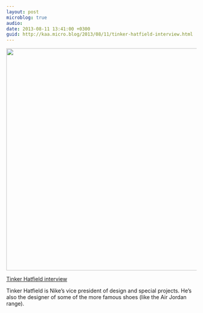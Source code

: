 ```yaml
---
layout: post
microblog: true
audio: 
date: 2013-08-11 13:41:00 +0300
guid: http://kaa.micro.blog/2013/08/11/tinker-hatfield-interview.html
---
```

<img src="https://micro.kaa.bz/uploads/2018/28d548518f.jpg" alt="" width="818" height="587" class="alignnone size-full wp-image-538" /><p><a href="http://www.designboom.com/design/tinker-hatfield-interview/">Tinker Hatfield interview</a></p>

<p>Tinker Hatfield is Nike&rsquo;s vice president of design and special projects. He&rsquo;s also the designer of some of the more famous shoes (like the Air Jordan range).</p>
